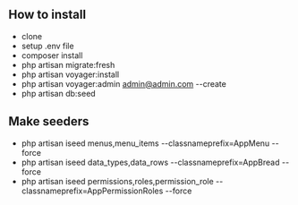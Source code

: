 ## How to install
- clone
- setup .env file
- composer install
- php artisan migrate:fresh
- php artisan voyager:install
- php artisan voyager:admin admin@admin.com --create
- php artisan db:seed

## Make seeders
 - php artisan iseed menus,menu_items --classnameprefix=AppMenu --force
 - php artisan iseed data_types,data_rows --classnameprefix=AppBread --force
 - php artisan iseed permissions,roles,permission_role --classnameprefix=AppPermissionRoles --force

